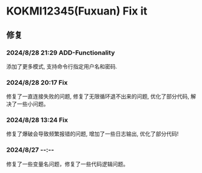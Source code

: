 
# KOKMI12345(Fuxuan) Fix it

## 修复

### 2024/8/28 21:29 ADD-Functionality

添加了更多模式, 支持命令行指定用户名和密码.

### 2024/8/28 20:17 Fix

修复了一直连接失败的问题, 修复了无限循环退不出来的问题, 优化了部分代码, 解决了一些小问题。

### 2024/8/28 13:24 Fix

修复了爆破会导致频繁报错的问题, 增加了一些日志输出, 优化了部分代码!

### 2024/8/27 --:--

修复了一些变量名问题，修复了一些代码逻辑问题。

